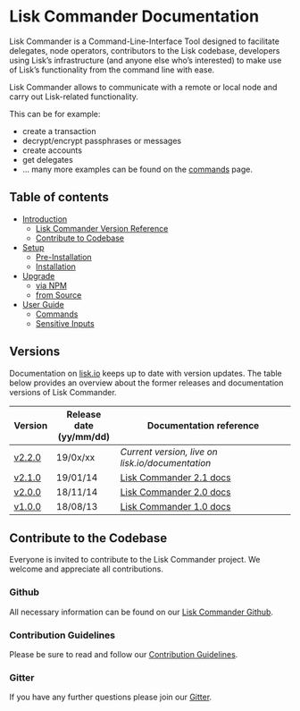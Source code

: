 # Lisk Commander Documentation

Lisk Commander is a Command-Line-Interface Tool designed to facilitate delegates, node operators, contributors to the Lisk codebase, developers using Lisk’s infrastructure (and anyone else who’s interested) to make use of Lisk’s functionality from the command line with ease.

Lisk Commander allows to communicate with a remote or local node and carry out Lisk-related functionality.

This can be for example:

- create a transaction
- decrypt/encrypt passphrases or messages
- create accounts
- get delegates
- ... many more examples can be found on the [commands](user-guide/commands/commands.md) page.

## Table of contents

- [Introduction](#lisk-commander-documentation)
  - [Lisk Commander Version Reference](#versions)
  - [Contribute to Codebase](#contribute-to-the-codebase)
- [Setup](setup/setup.md)
  - [Pre-Installation](setup.md#pre-installation)
  - [Installation](setup.md#installation)
- [Upgrade](upgrade.md)
  - [via NPM](upgrade.md#upgrade-lisk-commander-via-npm)
  - [from Source](upgrade.md#upgrade-lisk-commander-from-source)
- [User Guide](user-guide.md)
  - [Commands](user-guide/commands.md)
  - [Sensitive Inputs](user-guide/sensitive-inputs.md)

## Versions

Documentation on [lisk.io](https://lisk.io/documentation) keeps up to date with version updates. The table below provides an overview about the former releases and documentation versions of Lisk Commander.

Version | Release date <br> (yy/mm/dd)| Documentation reference
---     | ---         | ---
[v2.2.0](https://github.com/LiskHQ/lisk/releases/tag/v2.1.0) | 19/0x/xx | *Current version, live on lisk.io/documentation*
[v2.1.0](https://github.com/LiskHQ/lisk-commander/releases/tag/v2.1.0) | 19/01/14 | [Lisk Commander 2.1 docs](https://github.com/LiskHQ/lisk-docs/blob/commander-2.1.0/introduction.md)
[v2.0.0](https://github.com/LiskHQ/lisk-commander/releases/tag/v2.0.0) | 18/11/14 | [Lisk Commander 2.0 docs](https://github.com/LiskHQ/lisk-docs/blob/commander-2.0.0-1.0.1/introduction.md)
[v1.0.0](https://github.com/LiskHQ/lisk-commander/releases/tag/v1.0.0) | 18/08/13 | [Lisk Commander 1.0 docs](https://github.com/LiskHQ/lisk-docs/blob/commander-1.0.0/introduction.md)

## Contribute to the Codebase

Everyone is invited to contribute to the Lisk Commander project. We welcome and appreciate all contributions. 

### Github
All necessary information can be found on our [Lisk Commander Github](https://github.com/LiskHQ/lisk-commander).

### Contribution Guidelines
Please be sure to read and follow our [Contribution Guidelines](https://github.com/LiskHQ/lisk-commander/blob/development/docs/CONTRIBUTING.md).

### Gitter
If you have any further questions please join our [Gitter](https://gitter.im/LiskHQ/lisk).
